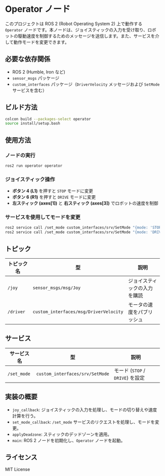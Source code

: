 # Operator ノード

このプロジェクトは ROS 2 (Robot Operating System 2) 上で動作する `Operator` ノードです。本ノードは、ジョイスティックの入力を受け取り、ロボットの駆動速度を制御するためのメッセージを送信します。また、サービスを介して動作モードを変更できます。

## 必要な依存関係

- ROS 2 (Humble, Iron など)
- `sensor_msgs` パッケージ
- `custom_interfaces` パッケージ（`DriverVelocity` メッセージおよび `SetMode` サービスを含む）

## ビルド方法

```sh
colcon build --packages-select operator
source install/setup.bash
```

## 使用方法

### ノードの実行

```sh
ros2 run operator operator
```

### ジョイスティック操作

- **ボタン 4 (L1)** を押すと `STOP` モードに変更
- **ボタン 6 (R1)** を押すと `DRIVE` モードに変更
- **左スティック (axes[1])** と **右スティック (axes[3])** でロボットの速度を制御

### サービスを使用してモードを変更

```sh
ros2 service call /set_mode custom_interfaces/srv/SetMode "{mode: 'STOP'}"
ros2 service call /set_mode custom_interfaces/srv/SetMode "{mode: 'DRIVE'}"
```

## トピック

| トピック名  | 型 | 説明 |
|-------------|----------------------------|------------------------------|
| `/joy`      | `sensor_msgs/msg/Joy`      | ジョイスティックの入力を購読 |
| `/driver`   | `custom_interfaces/msg/DriverVelocity` | モータの速度をパブリッシュ |

## サービス

| サービス名  | 型 | 説明 |
|-------------|----------------------------|------------------------------|
| `/set_mode` | `custom_interfaces/srv/SetMode` | モード (`STOP` / `DRIVE`) を設定 |

## 実装の概要

- `joy_callback`: ジョイスティックの入力を処理し、モードの切り替えや速度計算を行う。
- `set_mode_callback`: `/set_mode` サービスのリクエストを処理し、モードを変更。
- `applyDeadzone`: スティックのデッドゾーンを適用。
- `main`: ROS 2 ノードを初期化し、`Operator` ノードを起動。

## ライセンス

MIT License
